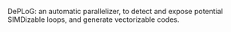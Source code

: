DePLoG: an automatic parallelizer, to detect and expose potential SIMDizable loops, and generate vectorizable codes.